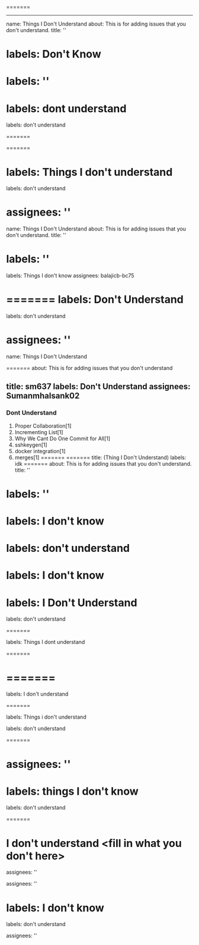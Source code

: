 
=======

---

name: Things I Don't Understand
about: This is for adding issues that you don't understand.
title: ''

labels: Don't Know
=======


labels: ''
=======
labels: dont understand
=======
labels: don't understand

=======

=======

labels: Things I don't understand
=======
labels: don't understand

assignees: ''
=======

name: Things I Don't Understand
about: This is for adding issues that you don't understand.
title: ''

labels: ''
=======

labels: Things I don't know
assignees: balajicb-bc75

=======
labels: Don't Understand
=======
labels: don't understand


assignees: ''
=======
name: Things I Don't Understand


=======
about: This is for adding issues that you don't understand

title: sm637
labels: Don't Understand
assignees: Sumanmhalsank02
---

### Dont Understand
1. Proper Collaboration[1]
2. Incrementing List[1]
3. Why We Cant Do One Commit for All[1]
4. sshkeygen[1]
5. docker integration[1]
6. merges[1]
=======
=======
title: (Thing I Don't Understand)
labels: idk
=======
about: This is for adding issues that you don't understand.
title: ''

labels: ''
=======


labels: I don't know
=======
labels: don't understand
=======

labels: I don't know
=======


labels: I Don't Understand
=======
labels: don't understand

=======



labels: Things I dont understand


=======

=======
=======


labels: I don't understand

=======

labels: Things i don't understand

labels: don't understand

=======



assignees: ''
=======


labels: things I don't know
=======



labels: don't understand


=======


I don't understand <fill in what you don't here>
=======
assignees: ''


assignees: ''


labels: I don't know
=======
labels: don't understand

assignees: ''

